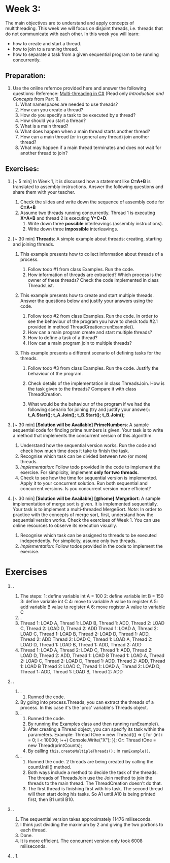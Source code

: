# Week 3:

The main objectives are to understand and apply concepts of multithreading. This week we will focus on disjoint threads, i.e. threads that do not communicate with each other. In this week you will learn:

- how to create and start a thread.
- how to join to a running thread.
- how to separate a task from a given sequential program to be running concurrently.

## Preparation:

1. Use the online refernce provided here and answer the following questions:
   Reference: [Multi-threading in C#](http://www.albahari.com/threading/) (Read only *Introduction and Concepts* from Part 1).
   1. What namespaces are needed to use threads?
   2. How can you create a thread?
   3. How do you specify a task to be executed by a thread?
   4. How should you start a thread?
   5. What is a main thread? 
   6. What does happen when a main thread starts another thread? 
   7. How can a main thread (or in general any thread) join another thread?
   8. What may happen if a main thread terminates and does not wait for another thread to join?

## Exercises:

1. [~ 5 min] In Week 1, it is discussed how a statement like **C=A+B** is translated to assembly instructions. Answer the following questions and share them with your teacher.
   1. Check the slides and write down the sequence of assembly code for **C=A+B**
   2. Assume two threads running concurrently. Thread 1 is executing **X=A+B** and thread 2 is executing **Y=C+D**. 
      1. Write down three **possible** interleavings (assembly instructions). 
      2. Write down three **impossible** interleavings.
2. [~ 30 min] **Threads**: A simple example about threads: creating, starting and joining threads.
   
   1. This example presents how to collect information about threads of a process.
   
      1. Follow todo #1 from class Examples. Run the code. 
      2. How information of threads are extracted? Which process is the owner of these threads? Check the code implemented in class ThreadsList.
   
   2. This example presents how to create and start multiple threads. Answer the questions below and justify your answers using the code.
   
      1. Follow todo #2 from class Examples. Run the code. In order to see the behaviour of the program you have to check todo #2.1 provided in method ThreadCreation::runExample().
      2. How can a main program create and start multiple threads? 
      3. How to define a task of a thread?
      4. How can a main program join to multiple threads?  
   
   3. This example presents a different scenario of defining tasks for the threads. 
   
      1. Follow todo #3 from class Examples. Run the code. Justify the behaviour of the program.
   
      2. Check details of the implementation in class ThreadsJoin. How is the task given to the threads? Compare it with class ThreadCreation. 
   
      3. What would be the behaviour of the program if we had the following scenario for joining (try and justify your answer):
         **t_A.Start();**
         **t_A.Join();**
         **t_B.Start();**
         **t_B.Join();**
   
3. [~ 30 min] **[Solution will be Available]** **PrimeNumbers**: A sample sequential code for finding prime numbers is given. Your task is to write a method that implements the concurrent version of this algorithm.
   
   1. Understand how the sequential version works. Run the code and check how much time does it take to finish the task. 
   2. Recognise which task can be divided between two (or more) threads.
   3. *Implementation*: Follow todo provided in the code to implement the exercise. For simplicity, implement **only for two threads**. 
   4. Check to see how the time for sequential version is implemented. Apply it to your concurrent solution. Run both sequential and concurrent versions. Is you concurrent version more efficient? 
4. [~ 30 min] **[Solution will be Available]** **[@home]**  **MergeSort**: A sample implementation of merge sort is given. It is implemented sequentially. Your task is to implement a multi-threaded MergeSort. *Note*: In order to practice with the concepts of merge sort, first, understand how the sequential version works. Check the exercises of Week 1. You can use online resources to observe its execution visually. 
   
   1. Recognise which task can be assigned to threads to be executed independently. For simplicity, assume only two threads.
   2. *Implementation*: Follow todos provided in the code to implement the exercise.


# Exercises

1.  .
    1.  The steps:
        1: define variable int A = 100
        2: define variable int B = 150
        3: define variable int C
        4: move to variable A value to register A
        5: add variable B value to register A
        6: move register A value to variable C
    2.  .
      1. Thread 1: LOAD A, Thread 1: LOAD B, Thread 1: ADD, Thread 2: LOAD C, Thread 2: LOAD D, Thread 2: ADD
         Thread 1: LOAD A, Thread 2: LOAD C, Thread 1: LOAD B, Thread 2: LOAD D, Thread 1: ADD, Thread 2: ADD
         Thread 2: LOAD C, Thread 1: LOAD A, Thread 2: LOAD D, Thread 1: LOAD B, Thread 1: ADD, Thread 2: ADD
      2. Thread 1: LOAD A, Thread 2: LOAD C, Thread 1: ADD, Thread 2: LOAD D, Thread 2: ADD, Thread 1: LOAD B
         Thread 1: LOAD A, Thread 2: LOAD C, Thread 2: LOAD D, Thread 1: ADD, Thread 2: ADD, Thread 1: LOAD B
         Thread 2: LOAD C, Thread 1: LOAD A, Thread 2: LOAD D, Thread 1: ADD, Thread 1: LOAD B, Thread 2: ADD

2. .
	1. .
		1. Runned the code.
      2. By going into process.Threads, you can extract the threads of a process. In this case it's the 'proc' variable's Threads object. 
   2. .
      1. Runned the code. 
      2. By running the Examples class and then running runExample().
      3. After creating a Thread object, you can specify its task within the parameters.
         Example: Thread tOne = new Thread(() => { for (int i = 0; i < 10000; i++) Console.Write("X"); });
         Or: Thread tOne = new Thread(printCounts);
      4. By calling `this.createMultipleThreads();` in `runExample()`.
   3. .
      1. Runned the code. 2 threads are being created by calling the countUntil() method. 
      2. Both ways include a method to decide the task of the threads. The threads of ThreadsJoin use the Join method to join the threads to the main thread. The ThreadCreation doesn't do that.
      3. The first thread is finishing first with his task. The second thread will then start doing his tasks. So A1 until A10 is being printed first, then B1 until B10.

3. .
   1. The sequential version takes approximately 11476 miliseconds.
   2. I think just dividing the maximum by 2 and giving the two portions to each thread.
   3. Done.
   4. It is more efficient. The concurrent version only took 6008 miliseconds.

4. .
   1. 